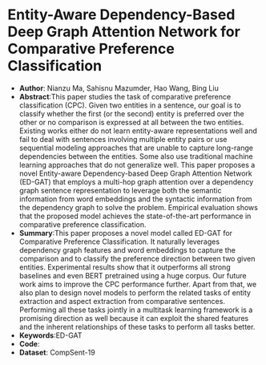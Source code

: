 # Entity-Aware Dependency-Based Deep Graph Attention Network for Comparative Preference Classification
* **Author**: Nianzu Ma, Sahisnu Mazumder, Hao Wang, Bing Liu
* **Abstract**:This paper studies the task of comparative preference classification (CPC). Given two entities in a sentence, our goal is to classify whether the first (or the second) entity is preferred over the other or no comparison is expressed at all between the two entities. Existing works either do not learn entity-aware representations well and fail to deal with sentences involving multiple entity pairs or use sequential modeling approaches that are unable to capture long-range dependencies between the entities. Some also use traditional machine learning approaches that do not generalize well. This paper proposes a novel Entity-aware Dependency-based Deep Graph Attention Network (ED-GAT) that employs a multi-hop graph attention over a dependency graph sentence representation to leverage both the semantic information from word embeddings and the syntactic information from the dependency graph to solve the problem. Empirical evaluation shows that the proposed model achieves the state-of-the-art performance in comparative preference classification.
* **Summary**:This paper proposes a novel model called ED-GAT for Comparative Preference Classification. It naturally leverages dependency graph features and word embeddings to capture the comparison and to classify the preference direction between two given entities. Experimental results show that it outperforms all strong baselines and even BERT pretrained using a huge corpus. Our future work aims to improve the CPC performance further. Apart from that, we also plan to design novel models to perform the related tasks of entity extraction and aspect extraction from comparative sentences. Performing all these tasks jointly in a multitask learning framework is a promising direction as well because it can exploit the shared features and the inherent relationships of these tasks to perform all tasks better.
* **Keywords**:ED-GAT
* **Code**:
* **Dataset**: CompSent-19